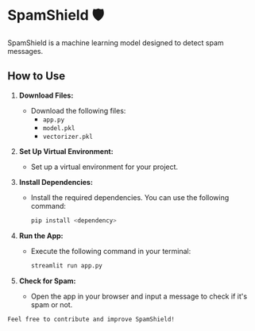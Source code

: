 # SpamShield 🛡️

SpamShield is a machine learning model designed to detect spam messages.

## How to Use

1. **Download Files:**
   - Download the following files:
     - `app.py`
     - `model.pkl`
     - `vectorizer.pkl`

2. **Set Up Virtual Environment:**
   - Set up a virtual environment for your project.

3. **Install Dependencies:**
   - Install the required dependencies. You can use the following command:
     ```bash
     pip install <dependency>
     ```

4. **Run the App:**
   - Execute the following command in your terminal:
     ```bash
     streamlit run app.py
     ```

5. **Check for Spam:**
   - Open the app in your browser and input a message to check if it's spam or not.

`Feel free to contribute and improve SpamShield!`
